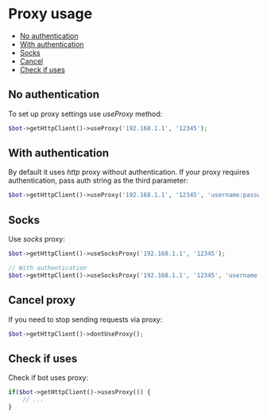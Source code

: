 # Proxy usage

- [No authentication](#no-authentication)
- [With authentication](#with-authentication)
- [Socks](#socks)
- [Cancel](#cancel-proxy)
- [Check if uses](#check-if-uses)

## No authentication

To set up proxy settings use *useProxy* method:
```php
$bot->getHttpClient()->useProxy('192.168.1.1', '12345');
```

## With authentication

By default it uses *http* proxy without authentication. If your 
proxy requires authentication, pass auth string as the third parameter:

```php
$bot->getHttpClient()->useProxy('192.168.1.1', '12345', 'username:password');
```

## Socks

Use *socks* proxy:

```php
$bot->getHttpClient()->useSocksProxy('192.168.1.1', '12345');

// With authentication
$bot->getHttpClient()->useSocksProxy('192.168.1.1', '12345', 'username:password');
```

## Cancel proxy

If you need to stop sending requests via proxy:
```php
$bot->getHttpClient()->dontUseProxy();
```

## Check if uses

Check if bot uses proxy:
```php
if($bot->getHttpClient()->usesProxy()) {
    // ...
}
```
